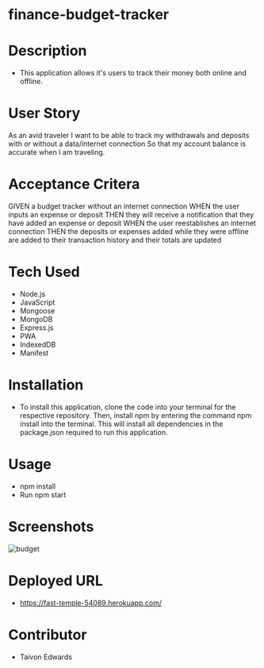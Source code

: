 # finance-budget-tracker

# Description
* This application allows it's users to track their money both online and  offline. 

# User Story
  As an avid traveler
  I want to be able to track my withdrawals and deposits with or without a data/internet connection
  So that my account balance is accurate when I am traveling.

# Acceptance Critera
 GIVEN a budget tracker without an internet connection
 WHEN the user inputs an expense or deposit
 THEN they will receive a notification that they have added an expense or deposit
 WHEN the user reestablishes an internet connection
 THEN the deposits or expenses added while they were offline are added to their transaction history and their totals are updated

# Tech Used
* Node.js
* JavaScript
* Mongoose
* MongoDB
* Express.js
* PWA
* IndexedDB
* Manifest

# Installation
* To install this application, clone the code into your terminal for the respective repository. Then, install npm by entering the command npm install into the terminal. This will install all dependencies in the package.json required to run this application.

# Usage
* npm install
* Run npm start


# Screenshots
![budget](https://user-images.githubusercontent.com/92614793/170417928-f9e509af-46f2-4d22-89fd-751b9ac88f4a.JPG)


# Deployed URL
* https://fast-temple-54089.herokuapp.com/


# Contributor
* Taivon Edwards
